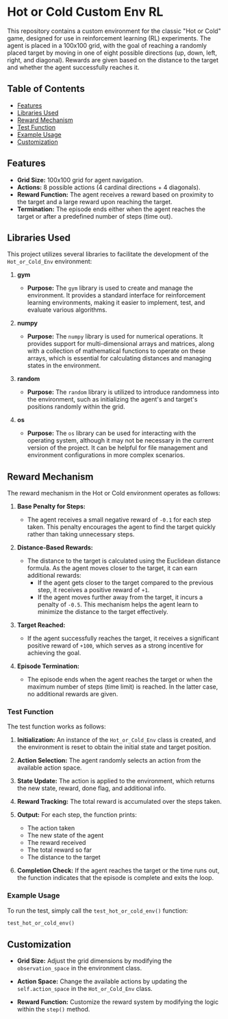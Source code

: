 # Hot or Cold Custom Env RL
 

This repository contains a custom environment for the classic "Hot or Cold" game, designed for use in reinforcement learning (RL) experiments. The agent is placed in a 100x100 grid, with the goal of reaching a randomly placed target by moving in one of eight possible directions (up, down, left, right, and diagonal). Rewards are given based on the distance to the target and whether the agent successfully reaches it.

## Table of Contents

- [Features](#features)
- [Libraries Used](#libraries-used)
- [Reward Mechanism](#reward-mechanism)
- [Test Function](#test-function)
- [Example Usage](#example-usage)
- [Customization](#customization)

## Features
- **Grid Size:** 100x100 grid for agent navigation.
- **Actions:** 8 possible actions (4 cardinal directions + 4 diagonals).
- **Reward Function:** The agent receives a reward based on proximity to the target and a large reward upon reaching the target.
- **Termination:** The episode ends either when the agent reaches the target or after a predefined number of steps (time out).

## Libraries Used

This project utilizes several libraries to facilitate the development of the `Hot_or_Cold_Env` environment:

1. **gym**
   - **Purpose:** The `gym` library is used to create and manage the environment. It provides a standard interface for reinforcement learning environments, making it easier to implement, test, and evaluate various algorithms.

2. **numpy**
   - **Purpose:** The `numpy` library is used for numerical operations. It provides support for multi-dimensional arrays and matrices, along with a collection of mathematical functions to operate on these arrays, which is essential for calculating distances and managing states in the environment.

3. **random**
   - **Purpose:** The `random` library is utilized to introduce randomness into the environment, such as initializing the agent's and target's positions randomly within the grid.

4. **os**
   - **Purpose:** The `os` library can be used for interacting with the operating system, although it may not be necessary in the current version of the project. It can be helpful for file management and environment configurations in more complex scenarios.


## Reward Mechanism
The reward mechanism in the Hot or Cold environment operates as follows:

1. **Base Penalty for Steps:**
   - The agent receives a small negative reward of `-0.1` for each step taken. This penalty encourages the agent to find the target quickly rather than taking unnecessary steps.

2. **Distance-Based Rewards:**
   - The distance to the target is calculated using the Euclidean distance formula. As the agent moves closer to the target, it can earn additional rewards:
     - If the agent gets closer to the target compared to the previous step, it receives a positive reward of `+1`.
     - If the agent moves further away from the target, it incurs a penalty of `-0.5`. This mechanism helps the agent learn to minimize the distance to the target effectively.

3. **Target Reached:**
   - If the agent successfully reaches the target, it receives a significant positive reward of `+100`, which serves as a strong incentive for achieving the goal.

4. **Episode Termination:**
   - The episode ends when the agent reaches the target or when the maximum number of steps (time limit) is reached. In the latter case, no additional rewards are given.

### Test Function

The test function works as follows:

1. **Initialization:** An instance of the `Hot_or_Cold_Env` class is created, and the environment is reset to obtain the initial state and target position.

2. **Action Selection:** The agent randomly selects an action from the available action space.

3. **State Update:** The action is applied to the environment, which returns the new state, reward, done flag, and additional info.

4. **Reward Tracking:** The total reward is accumulated over the steps taken.

5. **Output:** For each step, the function prints:
   - The action taken
   - The new state of the agent
   - The reward received
   - The total reward so far
   - The distance to the target

6. **Completion Check:** If the agent reaches the target or the time runs out, the function indicates that the episode is complete and exits the loop.

### Example Usage

To run the test, simply call the `test_hot_or_cold_env()` function:
```python
test_hot_or_cold_env()
```

## Customization

- **Grid Size:** Adjust the grid dimensions by modifying the `observation_space` in the environment class.
  
- **Action Space:** Change the available actions by updating the `self.action_space` in the `Hot_or_Cold_Env` class.
  
- **Reward Function:** Customize the reward system by modifying the logic within the `step()` method.
